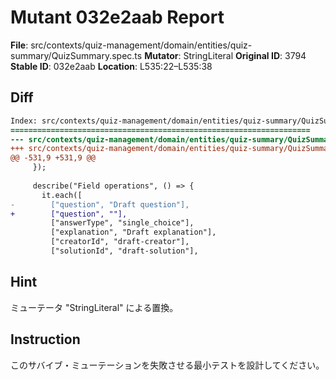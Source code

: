 # Mutant 032e2aab Report

**File**: src/contexts/quiz-management/domain/entities/quiz-summary/QuizSummary.spec.ts
**Mutator**: StringLiteral
**Original ID**: 3794
**Stable ID**: 032e2aab
**Location**: L535:22–L535:38

## Diff

```diff
Index: src/contexts/quiz-management/domain/entities/quiz-summary/QuizSummary.spec.ts
===================================================================
--- src/contexts/quiz-management/domain/entities/quiz-summary/QuizSummary.spec.ts	original
+++ src/contexts/quiz-management/domain/entities/quiz-summary/QuizSummary.spec.ts	mutated #3794
@@ -531,9 +531,9 @@
     });
 
     describe("Field operations", () => {
       it.each([
-        ["question", "Draft question"],
+        ["question", ""],
         ["answerType", "single_choice"],
         ["explanation", "Draft explanation"],
         ["creatorId", "draft-creator"],
         ["solutionId", "draft-solution"],
```

## Hint

ミューテータ "StringLiteral" による置換。

## Instruction

このサバイブ・ミューテーションを失敗させる最小テストを設計してください。
